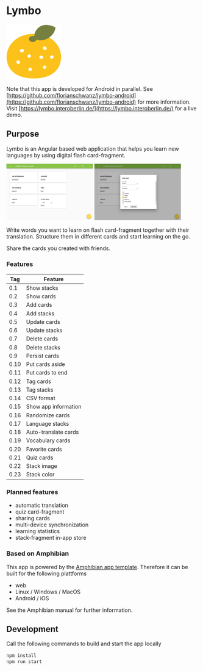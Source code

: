 # Lymbo

[![Lymbo logo](https://github.com/florianschwanz/lymbo-ng/blob/master/src/assets/logos/logo-144x144.png)](https://github.com/florianschwanz/lymbo-ng/blob/master/src/assets/logos/logo-144x144.png)

Note that this app is developed for Android in parallel. See [https://github.com/florianschwanz/lymbo-android](https://github.com/florianschwanz/lymbo-android) for more information.
Visit [https://lymbo.interoberlin.de/](https://lymbo.interoberlin.de/) for a live demo.

## Purpose

Lymbo is an Angular based web application that helps you learn new languages by using digital flash card-fragment.

<img src="https://github.com/florianschwanz/lymbo-ng/blob/master/doc/screenshots/01-overview.png" alt="Screenshot overview" height=45% width=45% /> <img src="https://github.com/florianschwanz/lymbo-ng/blob/master/doc/screenshots/04-add.png" alt="Screenshot add" height=45% width=45% />

Write words you want to learn on flash card-fragment together with their translation.
Structure them in different cards and start learning on the go.

Share the cards you created with friends.

### Features

| Tag       | Feature         |
| ------------- |-------------|
| 0.1 | Show stacks |
| 0.2 | Show cards |
| 0.3 | Add cards |
| 0.4 | Add stacks |
| 0.5 | Update cards |
| 0.6 | Update stacks |
| 0.7 | Delete cards |
| 0.8 | Delete stacks |
| 0.9 | Persist cards |
| 0.10 | Put cards aside |
| 0.11 | Put cards to end |
| 0.12 | Tag cards |
| 0.13 | Tag stacks |
| 0.14 | CSV format |
| 0.15 | Show app information |
| 0.16 | Randomize cards |
| 0.17 | Language stacks |
| 0.18 | Auto-translate cards |
| 0.19 | Vocabulary cards |
| 0.20 | Favorite cards |
| 0.21 | Quiz cards |
| 0.22 | Stack image |
| 0.23 | Stack color |

### Planned features

* automatic translation
* quiz card-fragment
* sharing cards
* multi-device synchronization
* learning statistics
* stack-fragment in-app store

### Based on Amphibian

This app is powered by the [Amphibian app template](https://github.com/florianschwanz/amphibian).
Therefore it can be built for the following plattforms

* web
* Linux / Windows / MacOS
* Android / iOS

See the Amphibian manual for further information.

## Development

Call the following commands to build and start the app locally
```
npm install
npm run start
```
